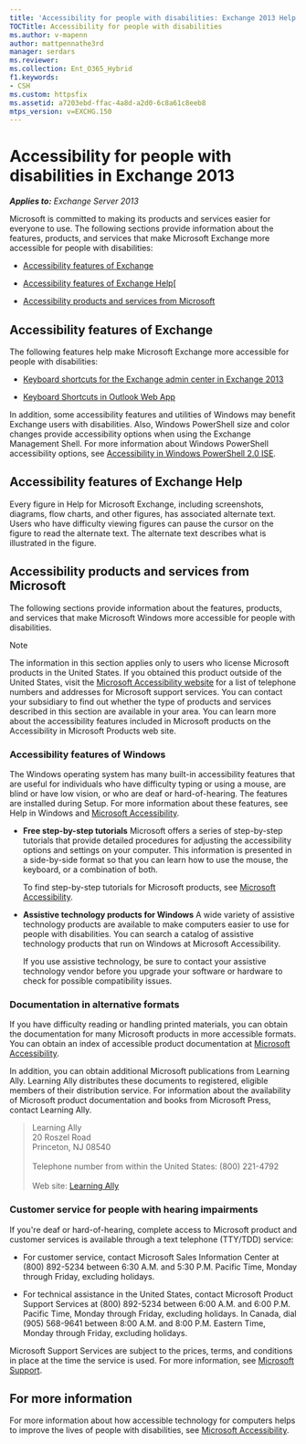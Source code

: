 ```yaml
---
title: 'Accessibility for people with disabilities: Exchange 2013 Help'
TOCTitle: Accessibility for people with disabilities
ms.author: v-mapenn
author: mattpennathe3rd
manager: serdars
ms.reviewer:
ms.collection: Ent_O365_Hybrid
f1.keywords:
- CSH
ms.custom: httpsfix
ms.assetid: a7203ebd-ffac-4a8d-a2d0-6c8a61c8eeb8
mtps_version: v=EXCHG.150
---
```


# Accessibility for people with disabilities in Exchange 2013

_**Applies to:** Exchange Server 2013_

Microsoft is committed to making its products and services easier for everyone to use. The following sections provide information about the features, products, and services that make Microsoft Exchange more accessible for people with disabilities:

- [Accessibility features of Exchange](#accessibility-features-of-exchange)

- [Accessibility features of Exchange Help](#accessibility-features-of-exchange-help)[

- [Accessibility products and services from Microsoft](#accessibility-products-and-services-from-microsoft)

## Accessibility features of Exchange

The following features help make Microsoft Exchange more accessible for people with disabilities:

- [Keyboard shortcuts for the Exchange admin center in Exchange 2013](keyboard-shortcuts-in-the-exchange-admin-center-2013-help.md)

- [Keyboard Shortcuts in Outlook Web App](https://support.office.com/article/3cdeb221-7ae5-4c1d-8c1d-9e63216c1efd)

In addition, some accessibility features and utilities of Windows may benefit Exchange users with disabilities. Also, Windows PowerShell size and color changes provide accessibility options when using the Exchange Management Shell. For more information about Windows PowerShell accessibility options, see [Accessibility in Windows PowerShell 2.0 ISE](https://docs.microsoft.com/powershell/scripting/components/ise/accessibility-in-windows-powershell-ise).

## Accessibility features of Exchange Help

Every figure in Help for Microsoft Exchange, including screenshots, diagrams, flow charts, and other figures, has associated alternate text. Users who have difficulty viewing figures can pause the cursor on the figure to read the alternate text. The alternate text describes what is illustrated in the figure.

## Accessibility products and services from Microsoft

The following sections provide information about the features, products, and services that make Microsoft Windows more accessible for people with disabilities.

> [!NOTE]
> The information in this section applies only to users who license Microsoft products in the United States. If you obtained this product outside of the United States, visit the [Microsoft Accessibility website](https://www.microsoft.com/enable) for a list of telephone numbers and addresses for Microsoft support services. You can contact your subsidiary to find out whether the type of products and services described in this section are available in your area. You can learn more about the accessibility features included in Microsoft products on the Accessibility in Microsoft Products web site.

### Accessibility features of Windows

The Windows operating system has many built-in accessibility features that are useful for individuals who have difficulty typing or using a mouse, are blind or have low vision, or who are deaf or hard-of-hearing. The features are installed during Setup. For more information about these features, see Help in Windows and [Microsoft Accessibility](https://go.microsoft.com/fwlink/p/?linkId=18139).

- **Free step-by-step tutorials** Microsoft offers a series of step-by-step tutorials that provide detailed procedures for adjusting the accessibility options and settings on your computer. This information is presented in a side-by-side format so that you can learn how to use the mouse, the keyboard, or a combination of both.

   To find step-by-step tutorials for Microsoft products, see [Microsoft Accessibility](https://go.microsoft.com/fwlink/p/?linkId=18139).

- **Assistive technology products for Windows** A wide variety of assistive technology products are available to make computers easier to use for people with disabilities. You can search a catalog of assistive technology products that run on Windows at Microsoft Accessibility.

   If you use assistive technology, be sure to contact your assistive technology vendor before you upgrade your software or hardware to check for possible compatibility issues.

### Documentation in alternative formats

If you have difficulty reading or handling printed materials, you can obtain the documentation for many Microsoft products in more accessible formats. You can obtain an index of accessible product documentation at [Microsoft Accessibility](https://go.microsoft.com/fwlink/p/?linkId=18139).

In addition, you can obtain additional Microsoft publications from Learning Ally. Learning Ally distributes these documents to registered, eligible members of their distribution service. For information about the availability of Microsoft product documentation and books from Microsoft Press, contact Learning Ally.

> Learning Ally <br/> 20 Roszel Road <br/> Princeton, NJ 08540 <br/><br/> Telephone number from within the United States: (800) 221-4792 <br/><br/>Web site: [Learning Ally](https://www.learningally.org/)

### Customer service for people with hearing impairments

If you're deaf or hard-of-hearing, complete access to Microsoft product and customer services is available through a text telephone (TTY/TDD) service:

- For customer service, contact Microsoft Sales Information Center at (800) 892-5234 between 6:30 A.M. and 5:30 P.M. Pacific Time, Monday through Friday, excluding holidays.

- For technical assistance in the United States, contact Microsoft Product Support Services at (800) 892-5234 between 6:00 A.M. and 6:00 P.M. Pacific Time, Monday through Friday, excluding holidays. In Canada, dial (905) 568-9641 between 8:00 A.M. and 8:00 P.M. Eastern Time, Monday through Friday, excluding holidays.

Microsoft Support Services are subject to the prices, terms, and conditions in place at the time the service is used. For more information, see [Microsoft Support](https://go.microsoft.com/fwlink/p/?linkId=18142).

## For more information

For more information about how accessible technology for computers helps to improve the lives of people with disabilities, see [Microsoft Accessibility](https://go.microsoft.com/fwlink/p/?linkId=18139).
